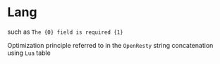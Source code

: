 
# Lang
 
such as ` The {0} field is required {1} `

Optimization principle referred to in the ` OpenResty ` string concatenation using ` Lua ` table



